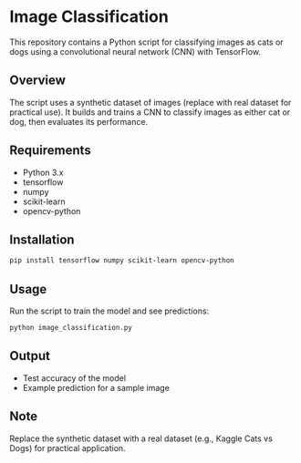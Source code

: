 # Image Classification
This repository contains a Python script for classifying images as cats or dogs using a convolutional neural network (CNN) with TensorFlow.

## Overview
The script uses a synthetic dataset of images (replace with real dataset for practical use). It builds and trains a CNN to classify images as either cat or dog, then evaluates its performance.

## Requirements
- Python 3.x
- tensorflow
- numpy
- scikit-learn
- opencv-python

## Installation
```bash
pip install tensorflow numpy scikit-learn opencv-python
```

## Usage
Run the script to train the model and see predictions:
```bash
python image_classification.py
```

## Output
- Test accuracy of the model
- Example prediction for a sample image

## Note
Replace the synthetic dataset with a real dataset (e.g., Kaggle Cats vs Dogs) for practical application.
